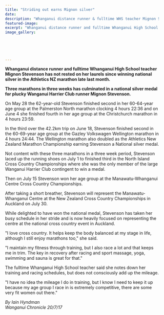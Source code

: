 ```yaml
---
title: "Striding out earns Mignon silver"
date: 
description: "Whanganui distance runner & fulltime WHS teacher Mignon Stevenson has not rested on her laurels since winning national silver in the Athletics NZ marathon..."
featured-image: 
excerpt: "Whanganui distance runner and fulltime Whanganui High School teacher Mignon Stevenson has not rested on her laurels since winning national silver in the Athletics NZ marathon late last month."
image_gallery:
	
	
	
	
	
---
```


<p><strong>Whanganui distance runner and fulltime Whanganui High School teacher Mignon Stevenson has not rested on her laurels since winning national silver in the Athletics NZ marathon late last month.</strong></p>
<p class="element element-paragraph"><strong>Three marathons in three weeks has culminated in a national silver medal for plucky Wanganui Harrier Club runner Mignon Stevenson.</strong></p>
<p class="element element-paragraph">On May 28 the 62-year-old Stevenson finished second in her 60-64-year age group at the Palmerston North marathon clocking 4 hours 22:36 and on June 4 she finished fourth in her age group at the Christchurch marathon in 4 hours 23:59.</p>
<p class="element element-paragraph">In the third over the 42.2km trip on June 18, Stevenson finished second in the 60-69-year age group at the Gazley Volkswagen Wellington marathon in 4 hours 24:44. The Wellington marathon also doubled as the Athletics New Zealand Marathon Championship earning Stevenson a National silver medal.</p>
<p class="element element-paragraph">Not content with these three marathons in a three week period, Stevenson laced up the running shoes on July 1 to finished third in the North Island Cross Country Championships where she was the only member of the large Wanganui Harrier Club contingent to win a medal.</p>
<p class="element element-paragraph">Then on July 15 Stevenson won her age group at the Manawatu-Whanganui Centre Cross Country Championships.</p>
<p class="element element-paragraph">After taking a short breather, Stevenson will represent the Manawatu-Whanganui Centre at the New Zealand Cross Country Championships in Auckland on July 30.</p>
<p class="element element-paragraph">While delighted to have won the national medal, Stevenson has taken her busy schedule in her stride and is now heavily focused on representing the centre at the national cross country event in Auckland.</p>
<p class="element element-paragraph">"I love cross country. It helps keep the body balanced at my stage in life, although I still enjoy marathons too," she said.</p>
<p class="element element-paragraph">"I maintain my fitness through training, but I also race a lot and that keeps me in trim. The key in recovery after racing and sport massage, yoga, swimming and sauna is great for that."</p>
<p class="element element-paragraph">The fulltime Whanganui High School teacher said she notes down her training and racing schedules, but does not consciously add up the mileage.</p>
<p class="element element-paragraph">"I have no idea the mileage I do in training, but I know I need to keep it up because my age group I race in is extremely competitive, there are some very fit women out there."</p>
<p class="element element-paragraph"><em>By Iain Hyndman</em><br /><em>Wanganui Chronicle 20/7/17</em></p>

